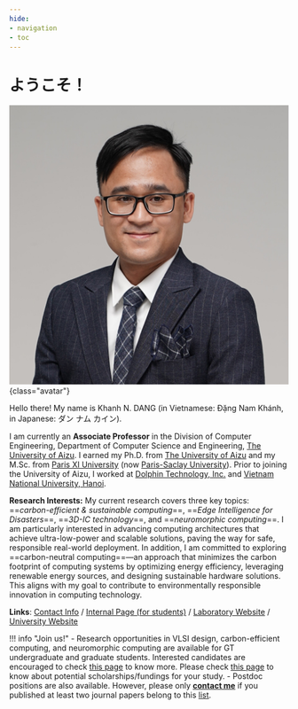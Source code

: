 ```yaml
---
hide:
- navigation
- toc
---
```


# <span id="greeting">ようこそ！</span>

![Image title](./assets/images/Khanh_N_DANG.jpg){class="avatar"}

Hello there! My name is Khanh N. DANG  (in Vietnamese: Đặng Nam Khánh, in Japanese: ダン ナム カイン).

I am currently an **Associate Professor** in the Division of Computer Engineering, Department of Computer Science and Engineering, [The University of Aizu](https://www.u-aizu.ac.jp/en/). I earned my Ph.D. from [The University of Aizu](https://www.u-aizu.ac.jp/en/) and my M.Sc. from [Paris XI University](https://en.wikipedia.org/wiki/Paris-Sud_University) (now [Paris-Saclay University](https://www.universite-paris-saclay.fr/en)). Prior to joining the University of Aizu, I worked at [Dolphin Technology, Inc.](https://www.dolphin-ic.com/) and  [Vietnam National University, Hanoi](https://vnu.edu.vn/eng/).



**Research Interests:** My current research covers three key topics: ==*carbon-efficient & sustainable computing*==, ==*Edge Intelligence for Disasters*==, ==*3D-IC technology*==, and ==*neuromorphic computing*==. I am particularly interested in advancing computing architectures that achieve ultra-low-power and scalable solutions, paving the way for safe, responsible real-world deployment. In addition, I am committed to exploring ==carbon-neutral computing==—an approach that minimizes the carbon footprint of computing systems by optimizing energy efficiency, leveraging renewable energy sources, and designing sustainable hardware solutions. This aligns with my goal to contribute to environmentally responsible innovation in computing technology.

**Links**: [Contact Info](contact.md) / [Internal Page (for students)](http://klab-int.u-aizu.ac.jp/) / [Laboratory Website](https://web-ext.u-aizu.ac.jp/misc/neuro-eng/) / [University Website](https://u-aizu.ac.jp/) 



!!! info "Join us!"
    - Research opportunities in VLSI design, carbon-efficient computing, and neuromorphic computing are available for GT undergraduate and graduate students. Interested candidates are encouraged to check [this page](joinus.md) to know more. Please check [this page](scholarship.md) to know about potential scholarships/fundings for your study.
    - Postdoc positions are also available. However, please only [**contact me**](contact.md) if you published at least two journal papers belong to this [list](resource.md/#journals-alphabetical-order).



<script src="https://ajax.googleapis.com/ajax/libs/jquery/2.1.1/jquery.min.js"></script>

<script>
    
var text = [ "Welcome!", "Xin chào!", "Bonjour!", "नमस्ते!",　"你好！", "مرحبا بكم!", "¡Hola a todos!", "Olá a todos!", "ようこそ！"];
var counter = 0;
var elem = $("#greeting");
setInterval(change, 3000);
function change() {
    elem.fadeOut(function(){
        elem.html(text[counter]);
        counter++;
        if(counter >= text.length) { counter = 0; }
        elem.fadeIn(1300);
    });
}

</script>

<style>
.md-typeset h1 {
    text-align: center;
    margin: 0 auto;

}
</style>

